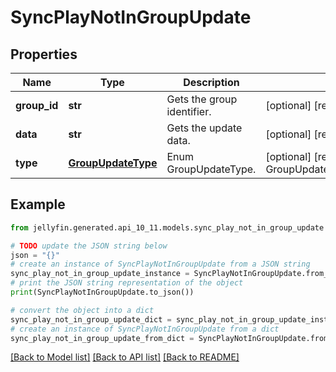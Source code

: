 # SyncPlayNotInGroupUpdate


## Properties

Name | Type | Description | Notes
------------ | ------------- | ------------- | -------------
**group_id** | **str** | Gets the group identifier. | [optional] [readonly] 
**data** | **str** | Gets the update data. | [optional] [readonly] 
**type** | [**GroupUpdateType**](GroupUpdateType.md) | Enum GroupUpdateType. | [optional] [readonly] [default to GroupUpdateType.NOTINGROUP]

## Example

```python
from jellyfin.generated.api_10_11.models.sync_play_not_in_group_update import SyncPlayNotInGroupUpdate

# TODO update the JSON string below
json = "{}"
# create an instance of SyncPlayNotInGroupUpdate from a JSON string
sync_play_not_in_group_update_instance = SyncPlayNotInGroupUpdate.from_json(json)
# print the JSON string representation of the object
print(SyncPlayNotInGroupUpdate.to_json())

# convert the object into a dict
sync_play_not_in_group_update_dict = sync_play_not_in_group_update_instance.to_dict()
# create an instance of SyncPlayNotInGroupUpdate from a dict
sync_play_not_in_group_update_from_dict = SyncPlayNotInGroupUpdate.from_dict(sync_play_not_in_group_update_dict)
```
[[Back to Model list]](../README.md#documentation-for-models) [[Back to API list]](../README.md#documentation-for-api-endpoints) [[Back to README]](../README.md)


